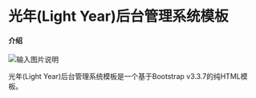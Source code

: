# 光年(Light Year)后台管理系统模板

#### 介绍
![输入图片说明](https://images.gitee.com/uploads/images/2019/0314/224956_3eb2a29a_82992.png "未命名-1.png")

光年(Light Year)后台管理系统模板是一个基于Bootstrap v3.3.7的纯HTML模板。